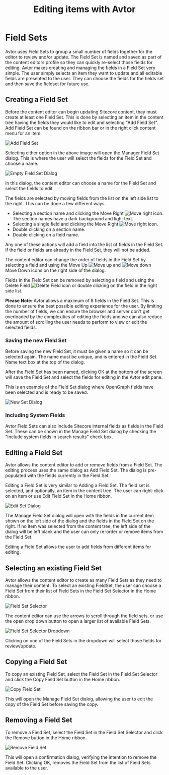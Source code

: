 ﻿---
title: Editing items with Avtor
layout: AvtorLayout
---

# Field Sets
Avtor uses Field Sets to group a small number of fields together for the editor to review and/or update. The Field Set is named and saved as part of the content editors profile so they can quickly re-select those fields for editing. Avtor makes creating and managing the fields in a Field Set very simple. The user simply selects an item they want to update and all editable fields are presented to the user. They can choose the fields for the fields set and then save the fieldset for future use.

## Creating a Field Set
Before the content editor can begin updating Sitecore content, they must create at least one Field Set. This is done by selecting an item in the content tree having the fields they would like to edit and selecting "Add Field Set". Add Field Set can be found on the ribbon bar or in the right click content menu for an item.

![Add Field Set](/Images/Avtor/FieldSets_AddFieldSet.png)

Selecting either option in the above image will open the Manager Field Set dialog. This is where the user will select the fields for the Field Set and choose a name.

![Empty Field Set Dialog](/Images/Avtor/FieldSets_EmptyFieldSet.png)

In this dialog, the content editor can choose a name for the Field Set and select the fields to edit.

The fields are selected by moving fields from the list on the left side list to the right. This can be done a few different ways.

- Selecting a section name and clicking the Move Right ![Move right](/Images/Avtor/Icon_NavigateRight.png) icon. The section names have a dark background and light text. 
- Selecting a single field and clicking the Move Right ![Move right](/Images/Avtor/Icon_NavigateRight.png) icon.
- Double clicking on a section name.
- Double clicking on a field name.

Any one of these actions will add a field into the list of fields in the Field Set. If the field or fields are already in the Field Set, they will not be added.

The content editor can change the order of fields in the Field Set by selecting a field and using the Move Up ![Move up](/Images/Avtor/Icon_NavigateUp.png) and ![Move down](/Images/Avtor/Icon_NavigateDown.png) Move Down icons on the right side of the dialog.

Fields in the Field Set can be removed by selecting a field and using the Delete Field ![Delete Field](/Images/Avtor/Icon_Delete.png) icon or double clicking on the field in the right side list.

**Please Note:** Avtor allows a maximum of 8 fields in the Field Set. This is done to ensure the best possible editing experience for the user. By limiting the number of fields, we can ensure the browser and server don't get overloaded by the complexities of editing the fields and we can also reduce the amount of scrolling the user needs to perform to view or edit the selected fields. 

### Saving the new Field Set
Before saving the new Field Set, it must be given a name so it can be selected again. The name must be unique, and is entered in the Field Set Name text box at the top of the dialog.

After the Field Set has been named, clicking OK at the bottom of the screen will save the Field Set and select the fields for editing in the Avtor edit pane.

This is an example of the Field Set dialog where OpenGraph fields have been selected and is ready to be saved.

![New Set Dialog](/Images/Avtor/FieldSets_NewFieldSet.png)

### Including System Fields
Avtor Field Sets can also include Sitecore internal fields as fields in the Field Set. These can be shown in the Manage Field Set dialog by checking the "Include system fields in search results" check box. 

## Editing a Field Set
Avtor allows the content editor to add or remove fields from a Field Set. The editing process uses the same dialog as Add Field Set. The dialog is pre-populated with the fields currently in the Field Set.

Editing a Field Set is very similar to Adding a Field Set. The field set is selected, and optionally, an item in the content tree. The user can right-click on an item or use Edit Field Set in the Home ribbon.

![Edit Set Dialog](/Images/Avtor/FieldSets_EditFieldSet.png)

The Manage Field Set dialog will open with the fields in the current item shown on the left side of the dialog and the fields in the Field Set on the right. If no item was selected from the content tree, the left side of the dialog will be left blank and the user can only re-order or remove items from the Field Set.

Editing a Field Set allows the user to add fields from different items for editing.

## Selecting an existing Field Set
Avtor allows the content editor to create as many Field Sets as they need to manage their content. To select an existing FieldSet, the user can choose a Field Set from their list of Field Sets in the Field Set Selector in the Home ribbon.

![Field Set Selector](/Images/Avtor/FieldSets_FieldSetSelector.png)

The content editor can use the arrows to scroll through the field sets, or use the open drop down button to open a larger list of available Field Sets.

![Field Set Selector Dropdown](/Images/Avtor/FieldSets_FieldSetSelectorDropdown.png)

Clicking on one of the Field Sets in the dropdown will select those fields for review/update.

## Copying a Field Set
To copy an existing Field Set, select the Field Set in the Field Set Selector and click the Copy Field Set button in the Home ribbon.

![Copy Field Set](/Images/Avtor/FieldSets_CopyFieldSet.png)

This will open the Manage Field Set dialog, allowing the user to edit the copy of the Field Set before saving the copy.

## Removing a Field Set
To remove a Field Set, select the Field Set in the Field Set Selector and click the Remove button in the Home ribbon.

![Remove Field Set](/Images/Avtor/FieldSets_RemoveFieldSet.png)

This will open a confirmation dialog, verifying the intention to remove the Field Set. Clicking OK, removes the Field Set from the list of Field Sets available to the user.
